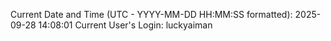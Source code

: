Current Date and Time (UTC - YYYY-MM-DD HH:MM:SS formatted): 2025-09-28 14:08:01
Current User's Login: luckyaiman
